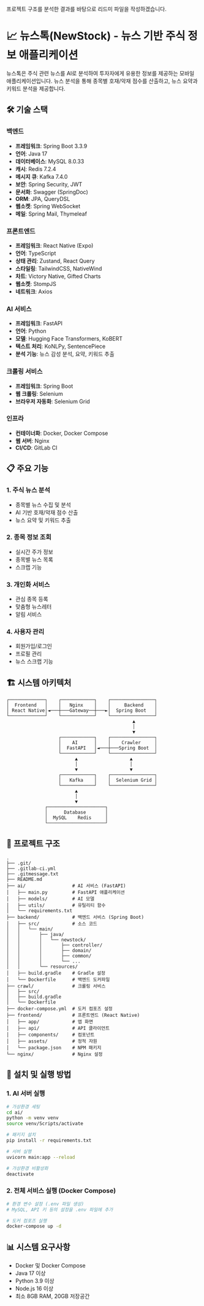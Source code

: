프로젝트 구조를 분석한 결과를 바탕으로 리드미 파일을 작성하겠습니다.

# 📈 뉴스톡(NewStock) - 뉴스 기반 주식 정보 애플리케이션

뉴스톡은 주식 관련 뉴스를 AI로 분석하여 투자자에게 유용한 정보를 제공하는 모바일 애플리케이션입니다. 뉴스 분석을 통해 종목별 호재/악재 점수를 산출하고, 뉴스 요약과 키워드 분석을 제공합니다.

## 🛠️ 기술 스택

### 백엔드
- **프레임워크**: Spring Boot 3.3.9
- **언어**: Java 17
- **데이터베이스**: MySQL 8.0.33
- **캐시**: Redis 7.2.4
- **메시지 큐**: Kafka 7.4.0
- **보안**: Spring Security, JWT
- **문서화**: Swagger (SpringDoc)
- **ORM**: JPA, QueryDSL
- **웹소켓**: Spring WebSocket
- **메일**: Spring Mail, Thymeleaf

### 프론트엔드
- **프레임워크**: React Native (Expo)
- **언어**: TypeScript
- **상태 관리**: Zustand, React Query
- **스타일링**: TailwindCSS, NativeWind
- **차트**: Victory Native, Gifted Charts
- **웹소켓**: StompJS
- **네트워크**: Axios

### AI 서비스
- **프레임워크**: FastAPI
- **언어**: Python
- **모델**: Hugging Face Transformers, KoBERT
- **텍스트 처리**: KoNLPy, SentencePiece
- **분석 기능**: 뉴스 감성 분석, 요약, 키워드 추출

### 크롤링 서비스
- **프레임워크**: Spring Boot
- **웹 크롤링**: Selenium
- **브라우저 자동화**: Selenium Grid

### 인프라
- **컨테이너화**: Docker, Docker Compose
- **웹 서버**: Nginx
- **CI/CD**: GitLab CI

## 📋 주요 기능

### 1. 주식 뉴스 분석
- 종목별 뉴스 수집 및 분석
- AI 기반 호재/악재 점수 산출
- 뉴스 요약 및 키워드 추출

### 2. 종목 정보 조회
- 실시간 주가 정보
- 종목별 뉴스 목록
- 스크랩 기능

### 3. 개인화 서비스
- 관심 종목 등록
- 맞춤형 뉴스레터
- 알림 서비스

### 4. 사용자 관리
- 회원가입/로그인
- 프로필 관리
- 뉴스 스크랩 기능

## 🏗️ 시스템 아키텍처

```
┌─────────────┐    ┌────────────┐    ┌────────────────┐
│  Frontend   │    │   Nginx    │    │     Backend    │
│ React Native│◄───┼───Gateway──┼───►│  Spring Boot   │
└─────────────┘    └────────────┘    └────────────────┘
                                              ▲
                                              │
                                              ▼
                   ┌────────────┐    ┌────────────────┐
                   │    AI      │    │    Crawler     │
                   │  FastAPI   │◄───┼───Spring Boot  │
                   └────────────┘    └────────────────┘
                         ▲                   ▲
                         │                   │
                         ▼                   ▼
                   ┌────────────┐    ┌────────────────┐
                   │   Kafka    │    │  Selenium Grid │
                   └────────────┘    └────────────────┘
                         ▲
                         │
                         ▼
              ┌─────────────────────┐
              │      Database       │
              │  MySQL    Redis     │
              └─────────────────────┘
```

## 📝 프로젝트 구조

```
.
├── .git/
├── .gitlab-ci.yml
├── .gitmessage.txt
├── README.md
├── ai/                 # AI 서비스 (FastAPI)
│   ├── main.py         # FastAPI 애플리케이션
│   ├── models/         # AI 모델
│   ├── utils/          # 유틸리티 함수
│   └── requirements.txt
├── backend/            # 백엔드 서비스 (Spring Boot)
│   ├── src/            # 소스 코드
│   │   └── main/
│   │       ├── java/
│   │       │   └── newstock/
│   │       │       ├── controller/
│   │       │       ├── domain/
│   │       │       ├── common/
│   │       │       └── ...
│   │       └── resources/
│   ├── build.gradle    # Gradle 설정
│   └── Dockerfile      # 백엔드 도커파일
├── crawl/              # 크롤링 서비스
│   ├── src/
│   ├── build.gradle
│   └── Dockerfile
├── docker-compose.yml  # 도커 컴포즈 설정
├── frontend/           # 프론트엔드 (React Native)
│   ├── app/            # 앱 화면
│   ├── api/            # API 클라이언트
│   ├── components/     # 컴포넌트
│   ├── assets/         # 정적 자원
│   └── package.json    # NPM 패키지
└── nginx/              # Nginx 설정
```

## 🚀 설치 및 실행 방법

### 1. AI 서버 실행
```bash
# 가상환경 세팅
cd ai/
python -m venv venv
source venv/Scripts/activate

# 패키지 설치
pip install -r requirements.txt

# 서버 실행
uvicorn main:app --reload

# 가상환경 비활성화
deactivate
```

### 2. 전체 서비스 실행 (Docker Compose)
```bash
# 환경 변수 설정 (.env 파일 생성)
# MySQL, API 키 등의 설정을 .env 파일에 추가

# 도커 컴포즈 실행
docker-compose up -d
```

## 📊 시스템 요구사항

- Docker 및 Docker Compose
- Java 17 이상
- Python 3.9 이상
- Node.js 16 이상
- 최소 8GB RAM, 20GB 저장공간
